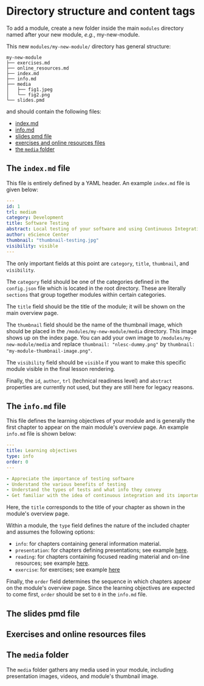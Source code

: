 # Directory structure and content tags

To add a module, create a new folder inside the main `modules` directory
named after your new module, *e.g.*, my-new-module.

This new `modules/my-new-module/` directory has general structure:

```console
my-new-module
├── exercises.md
├── online_resources.md
├── index.md
├── info.md
├── media
│   ├── fig1.jpeg
│   └── fig2.png
└── slides.pmd
```

and should contain the following files:

- [index.md](#the-indexmd-file)
- [info.md](#the-infomd-file)
- [slides pmd file](#the-slides-pmd-file)
- [exercises and online resources files](#exercises-and-online-resources-files)
- [the `media` folder](#the-media-folder)

## The `index.md` file
This file is entirely defined by a YAML header.
An example `index.md` file is given below:

```yaml
---
id: 1
trl: medium
category: Development
title: Software Testing
abstract: Local testing of your software and using Continuous Integration and Continuous Deployment (CI/CD)
author: eScience Center
thumbnail: "thumbnail-testing.jpg"
visibility: visible
---
```
The only important fields at this point are `category`, `title`, `thumbnail`, and `visibility`.

The `category` field should be one of the categories defined in the `config.json` file which is located in the root directory. These are literally `sections` that group together modules within certain categories.

The `title` field should be the title of the module; it will be shown on the main overview page.

The `thumbnail` field should be the name of the thumbnail image, which should be placed in the `/modules/my-new-module/media` directory. This image shows up on the index page. You can add your own image to `/modules/my-new-module/media` and replace `thumbnail: "nlesc-dummy.png"` by `thumbnail: "my-module-thumbnail-image.png"`.

The `visibility` field should be `visible` if you want to make this specific module visible in the final lesson rendering.  

Finally, the `id`, `author`, `trl` (technical readiness level) and `abstract` properties are currently not used, but they are still here for legacy reasons.

## The `info.md` file
This file defines the learning objectives of your module and is generally the first chapter to appear on the main module's overview page. An example `info.md` file is shown below:
```yaml
---
title: Learning objectives
type: info
order: 0
---

- Appreciate the importance of testing software
- Understand the various benefits of testing
- Understand the types of tests and what info they convey
- Get familiar with the idea of continuous integration and its importance
```

Here, the `title` corresponds to the title of your chapter as shown in the module's overview page.

Within a module, the `type` field defines the nature of the included chapter and assumes the following options:
- `info`: for chapters containing general information material.
- `presentation`: for chapters defining presentations; see example [here](#the-slides-pmd-file).
- `reading`: for chapters containing focused reading material and on-line resources; see example [here](#exercises-and-online-resources-files).
- `exercise`: for exercises; see example [here](#exercises-and-online-resources-files)

Finally, the `order` field determines the sequence in which chapters appear on the module's overview page. Since the learning objectives are expected to come first, `order` should be set to `0` in the `info.md` file.

## The slides pmd file

## Exercises and online resources files

## The `media` folder

The `media` folder gathers any media used in your module, including presentation images, videos, and module's thumbnail image.

